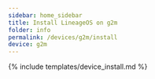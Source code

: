 ```yaml
---
sidebar: home_sidebar
title: Install LineageOS on g2m
folder: info
permalink: /devices/g2m/install
device: g2m
---
```

{% include templates/device_install.md %}
